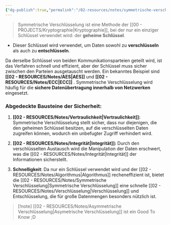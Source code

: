 ```yaml
---
{"dg-publish":true,"permalink":"/02-resources/notes/symmetrische-verschluesselung/","tags":["kryptografie","it-sicherheit","GFN/prüfungsrelevant/AP1/vorbereitung"]}
---
```


>Symmetrische Verschlüsselung ist eine Methode der [[00 - PROJECTS/Kryptographie\|Kryptographie]], bei der nur ein einziger Schlüssel verwendet wird: der **geheime Schlüssel**.

- Dieser Schlüssel wird verwendet, um Daten sowohl zu **verschlüsseln** als auch zu **entschlüsseln**.

Da derselbe Schlüssel von beiden Kommunikationsparteien geteilt wird, ist das Verfahren schnell und effizient, aber der Schlüssel muss sicher zwischen den Parteien ausgetauscht werden. Ein bekanntes Beispiel sind **[[02 - RESOURCES/Notes/AES\|AES]]** und **[[02 - RESOURCES/Notes/ECC\|ECC]]** . Symmetrische Verschlüsselung wird häufig für die **sichere Datenübertragung innerhalb von Netzwerken** eingesetzt.

### Abgedeckte Bausteine der Sicherheit:

1. **[[02 - RESOURCES/Notes/Vertraulichkeit\|Vertraulichkeit]]:** Symmetrische Verschlüsselung stellt sicher, dass nur diejenigen, die den geheimen Schlüssel besitzen, auf die verschlüsselten Daten zugreifen können, wodurch ein unbefugter Zugriff verhindert wird.

2. **[[02 - RESOURCES/Notes/Integrität\|Integrität]]:** Durch den verschlüsselten Austausch wird die Manipulation der Daten erschwert, was die [[02 - RESOURCES/Notes/Integrität\|Integrität]] der Informationen sicherstellt.

3. **Schnelligkeit**: Da nur ein Schlüssel verwendet wird und der [[02 - RESOURCES/Notes/Algorithmus\|Algorithmus]] recheneffizient ist, bietet die [[02 - RESOURCES/Notes/Symmetrische Verschlüsselung\|Symmetrische Verschlüsselung]] eine schnelle [[02 - RESOURCES/Notes/Verschlüsselung\|Verschlüsselung]] und Entschlüsselung, die für große Datenmengen besonders nützlich ist.


>[!note] [[02 - RESOURCES/Notes/Asymmetrische Verschlüsselung\|Asymetrische Verschlüsselung]] ist ein Good To Know ;D